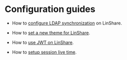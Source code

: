 # Configuration guides

* How to [configure LDAP synchronization](configure_ldap_synchronization.md) on LinShare.

* How to [set a new theme for LinShare](setting_the_theme_for_linshare.md).

* How to [use JWT on LinShare](how-to-use-jwt.md).

* How to [setup session live time](setup-session-time.md).
